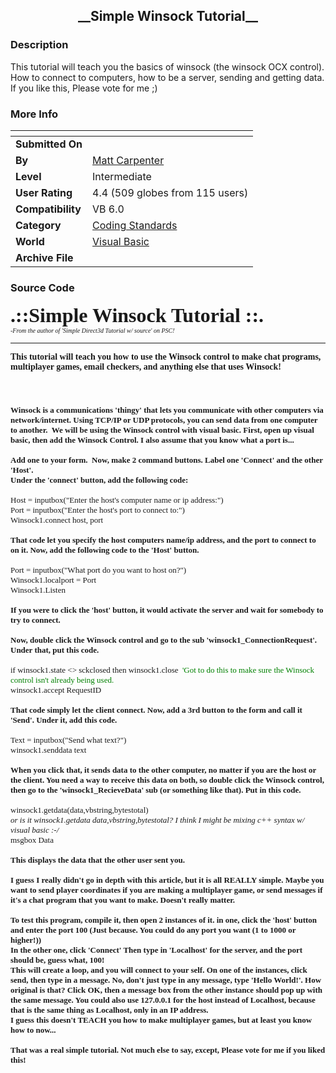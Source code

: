 ﻿<div align="center">

## \_\_Simple Winsock Tutorial\_\_


</div>

### Description

This tutorial will teach you the basics of winsock (the winsock OCX control). How to connect to computers, how to be a server, sending and getting data. If you like this, Please vote for me ;)
 
### More Info
 


<span>             |<span>
---                |---
**Submitted On**   |
**By**             |[Matt Carpenter](https://github.com/Planet-Source-Code/PSCIndex/blob/master/ByAuthor/matt-carpenter.md)
**Level**          |Intermediate
**User Rating**    |4.4 (509 globes from 115 users)
**Compatibility**  |VB 6\.0
**Category**       |[Coding Standards](https://github.com/Planet-Source-Code/PSCIndex/blob/master/ByCategory/coding-standards__1-43.md)
**World**          |[Visual Basic](https://github.com/Planet-Source-Code/PSCIndex/blob/master/ByWorld/visual-basic.md)
**Archive File**   |[](https://github.com/Planet-Source-Code/matt-carpenter-simple-winsock-tutorial__1-30413/archive/master.zip)





### Source Code

<p><b><font face="Verdana" size="6">.::Simple Winsock Tutorial ::.<br>
</font></b><font face="Verdana" size="1"><i>-From the author of 'Simple Direct3d
Tutorial w/ source' on PSC!</i></font></p>
<hr>
<p><font face="Verdana"><b>This tutorial will teach you how to use the Winsock
control to make chat programs, multiplayer games, email checkers, and anything
else that uses Winsock!<br>
<br>
<br>
<font size="4"><br>
</font><font size="2">Winsock is a communications 'thingy' that lets you
communicate with other computers via network/internet. Using TCP/IP or UDP
protocols, you can send data from one computer to another.  We will be
using the Winsock control with visual basic. First, open up visual basic, then
add the Winsock Control. I also assume that you know what a port is...<br>
<br>
Add one to your form.  Now, make 2 command buttons. Label one 'Connect' and
the other 'Host'. <br>
Under the 'connect' button, add the following code:<br>
<br>
</font></b><font size="2">Host = inputbox("Enter the host's computer name
or ip address:")<br>
Port = inputbox("Enter the host's port to connect to:")<br>
Winsock1.connect host, port<br>
<br>
<b>That code let you specify the host computers name/ip address, and the port to
connect to on it. Now, add the following code to the 'Host' button.<br>
<br>
</b>Port = inputbox("What port do you want to host on?")<br>
Winsock1.localport = Port<br>
Winsock1.Listen<br>
<br>
<b>If you were to click the 'host' button, it would activate the server and wait
for somebody to try to connect.<br>
<br>
Now, double click the Winsock control and go to the sub
'winsock1_ConnectionRequest'. Under that, put this code.<br>
<br>
</b>if winsock1.state <> sckclosed then winsock1.close  <font color="#008000">'Got
to do this to make sure the Winsock control isn't already being used.</font><br>
winsock1.accept RequestID<br>
<br>
<b>That code simply let the client connect. Now, add a 3rd button to the form
and call it 'Send'. Under it, add this code.<br>
<br>
</b>Text = inputbox("Send what text?")<br>
winsock1.senddata text<br>
<br>
<b>When you click that, it sends data to the other computer, no matter if you
are the host or the client. You need a way to receive this data on both, so
double click the Winsock control, then go to the 'winsock1_RecieveData' sub (or
something like that). Put in this code.<br>
<br>
</b></font><font size="2">winsock1.getdata(data,vbstring,bytestotal)<br>
<i>or is it winsock1.getdata data,vbstring,bytestotal? I think I might be mixing c++ syntax w/ visual basic :-/<br></i>
msgbox Data<br>
<br>
<b>This displays the data that the other user sent you. </b> <br>
<br>
<b>I guess I really didn't go in depth with this article, but it is all REALLY
simple. Maybe you want to send player coordinates if you are making a
multiplayer game, or send messages if it's a chat program that you want to make.
Doesn't really matter.<br>
<br>
To test this program, compile it, then open 2 instances of it. in one, click the
'host' button and enter the port 100 (Just because. You could do any port you
want (1 to 1000 or higher!))<br>
In the other one, click 'Connect' Then type in 'Localhost' for the server, and
the port should be, guess what, 100! <br>
This will create a loop, and you will connect to your self. On one of the
instances, click send, then type in a message. No, don't just type in any message,
type 'Hello World!'. How original is that? Click OK, then a message box from the
other instance should pop up with the same message. You could also use 127.0.0.1
for the host instead of Localhost, because that is the same thing as Localhost,
only in an IP address.  <br>
I guess this doesn't TEACH you how to make multiplayer games, but at least you
know how to now...<br>
<br>
That was a real simple tutorial. Not much else to say, except, Please vote for
me if you liked this!</b></font></font></p>

